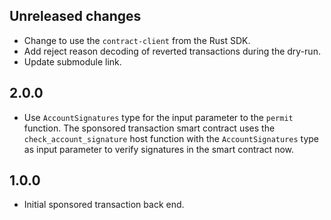 ## Unreleased changes

- Change to use the `contract-client` from the Rust SDK.
- Add reject reason decoding of reverted transactions during the dry-run.
- Update submodule link.

## 2.0.0

- Use `AccountSignatures` type for the input parameter to the `permit` function. The sponsored transaction smart contract uses the `check_account_signature` host function with the `AccountSignatures` type as input parameter to verify signatures in the smart contract now.

## 1.0.0

- Initial sponsored transaction back end.
